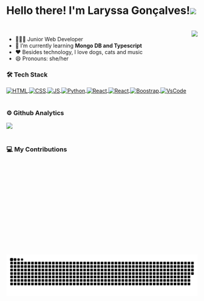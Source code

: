 <h1 align="left">Hello there! I'm Laryssa Gonçalves!<img src="https://raw.githubusercontent.com/kaueMarques/kaueMarques/master/hi.gif" width="28px"></h1>
<br>
<img align="right" height="590em" src="https://raw.githubusercontent.com/gist/laryssagoncalves/75a4a91b31b56cabcf586cff7f20a6d2/raw/944e663c16f925bbb758c071336d50985037ded3/githubcard.svg"/>

- 👩🏽‍💻 Junior Web Developer
- 🌱 I’m currently learning **Mongo DB and Typescript**
- ❤ Besides technology, I love dogs, cats and music
- 😄 Pronouns: she/her
 
 <h3 align="left">
    <a>🛠 Tech Stack</a>
</h3>
<div style="display: inline_block">
 <a href="https://github.com/laryssagoncalves">
  <img align="center" alt="HTML" title="HTML" src="https://img.shields.io/badge/HTML5-E34F26?style=for-the-badge&logo=html5&logoColor=white"/> 
  <img align="center" alt="CSS" title="CSS" src="https://img.shields.io/badge/CSS3-1572B6?style=for-the-badge&logo=css3&logoColor=white"/>
  <img align="center" alt="JS" title="JS" src="https://img.shields.io/badge/JavaScript-F7DF1E?style=for-the-badge&logo=javascript&logoColor=black"/>
  <img align="center" alt="Python" title="JS" src="https://img.shields.io/badge/Python-3776AB?style=for-the-badge&logo=python&logoColor=white"/>
  <img align="center" alt="React" title="JS" src="https://img.shields.io/badge/React-20232A?style=for-the-badge&logo=react&logoColor=61DAFB"/>
  <img align="center" alt="React" title="Jquery" src="https://img.shields.io/badge/jQuery-0769AD?style=for-the-badge&logo=jquery&logoColor=white"/>
  <img align="center" alt="Boostrap" title="Boostrap" src="https://img.shields.io/badge/Bootstrap-563D7C?style=for-the-badge&logo=bootstrap&logoColor=white"/>
  <img align="center" alt="VsCode" title="VsCode" src="https://img.shields.io/badge/Visual_Studio_Code-0078D4?style=for-the-badge&logo=visual%20studio%20code&logoColor=white"/>
  </a>
</div>
<br>
 
<h3 align="left">
    <a>⚙️ Github Analytics</a>
</h3>
 
<div style="display: inline_block">
  <a href="https://github.com/laryssagoncalves">
      <!--<img width="400px" src="https://github-readme-stats.vercel.app/api?username=laryssagoncalves&show_icons=true&theme=panda&include_all_commits=true&count_private=true"/>-->
      <img width="400px" src="https://github-readme-stats.vercel.app/api/top-langs/?username=laryssagoncalves&layout=compact&langs_count=7&theme=panda"/>
  </a>
</div>
<br>

<h3 align="left">
    <a>💻 My Contributions</a>
</h3>
<p align="left"><img src="https://github.com/laryssagoncalves/laryssagoncalves/blob/output/github-contribution-grid-snake.svg" alt="Profile view counter"/></p>
